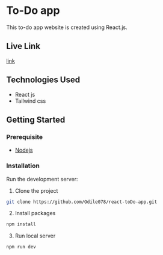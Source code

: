 # To-Do app

This to-do app website is created using React.js.

## Live Link

[link]("https://fascinating-rabanadas-1e1e69.netlify.app/")

## Technologies Used

- React js
- Tailwind css

## Getting Started

### Prerequisite

- [Nodejs](https://nodejs.org/en/download/)

### Installation

Run the development server:

1. Clone the project

```bash
git clone https://github.com/Odile078/react-toDo-app.git
```

2. Install packages

```bash
npm install
```

3. Run local server

```bash
npm run dev
```
